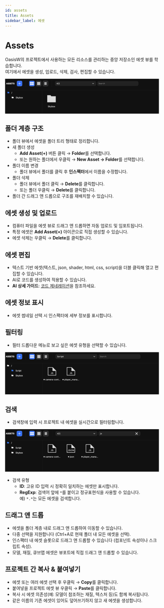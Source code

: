 ```yaml
---
id: assets
title: Assets
sidebar_label: 에셋
---
```


# Assets

OasisW의 프로젝트에서 사용하는 모든 리소스를 관리하는 중앙 저장소인 에셋 뷰를 학습합니다.  
여기에서 에셋을 생성, 업로드, 삭제, 검사, 편집할 수 있습니다.

![Assets](/img/usage-guide/6_assets.png)

## 폴더 계층 구조

- 폴더 뷰에서 에셋을 폴더 트리 형태로 정리합니다.
- 새 폴더 생성  
  - **Add Asset(+)** 버튼 클릭 → **Folder**를 선택합니다.  
  - 또는 원하는 폴더에서 우클릭 → **New Asset → Folder**를 선택합니다.
- 폴더 이름 변경  
  - 폴더 뷰에서 폴더를 클릭 후 **인스팩터**에서 이름을 수정합니다.
- 폴더 삭제  
  - 폴더 뷰에서 폴더 클릭 → **Delete**를 클릭합니다.  
  - 또는 폴더 우클릭 → **Delete**를 클릭합니다.
- 폴더 간 드래그 앤 드롭으로 구조를 재배치할 수 있습니다.

## 에셋 생성 및 업로드

- 컴퓨터 파일을 에셋 뷰로 드래그 앤 드롭하면 자동 업로드 및 임포트됩니다.
- 특정 에셋은 **Add Asset(+)** 아이콘으로 직접 생성할 수 있습니다.
- 에셋 삭제는 우클릭 → **Delete**를 클릭합니다.

## 에셋 편집

- 텍스트 기반 에셋(텍스트, json, shader, html, css, script)을 더블 클릭해 열고 편집할 수 있습니다.
- AI로 코드를 생성하여 적용할 수 있습니다.
- **AI 상세 가이드**: [코드 제네레이션](/usage-guide/code-generation)을 참조하세요.

## 에셋 정보 표시

- 에셋 썸네일 선택 시 인스팩터에 세부 정보를 표시합니다.

## 필터링

- 필터 드롭다운 메뉴로 보고 싶은 에셋 유형을 선택할 수 있습니다.

![Assets](/img/usage-guide/6_1_filtering.png)

## 검색

- 검색창에 입력 시 프로젝트 내 에셋을 실시간으로 필터링합니다.

![Assets](/img/usage-guide/6_2_searching.png)

- 검색 유형
  - **ID**: 고유 ID 입력 시 정확히 일치하는 에셋만 표시합니다.
  - **RegExp**: 검색어 앞에 `*`를 붙이고 정규표현식을 사용할 수 있습니다.  
    예) `*.*`는 모든 에셋을 검색합니다.

## 드래그 앤 드롭

- 에셋을 폴더 계층 내로 드래그 앤 드롭하여 이동할 수 있습니다.  
- 다중 선택을 지원합니다 (Ctrl+A로 현재 폴더 내 모든 에셋을 선택).  
- 인스팩터 내 에셋 슬롯으로 드래그 앤 드롭할 수 있습니다 (컴포넌트 속성이나 스크립트 속성).  
- 모델, 재질, 큐브맵 에셋은 뷰포트에 직접 드래그 앤 드롭할 수 있습니다.

## 프로젝트 간 복사 & 붙여넣기

- 에셋 또는 여러 에셋 선택 후 우클릭 → **Copy**를 클릭합니다.
- 붙여넣을 프로젝트 에셋 뷰 우클릭 → **Paste**를 클릭합니다.
- 복사 시 에셋 의존성(예: 모델이 참조하는 재질, 텍스처 등)도 함께 복사됩니다.  
- 같은 이름의 기존 에셋이 있어도 덮어쓰기하지 않고 새 에셋을 생성합니다.
